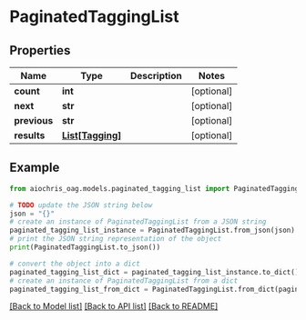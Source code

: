# PaginatedTaggingList


## Properties

Name | Type | Description | Notes
------------ | ------------- | ------------- | -------------
**count** | **int** |  | [optional] 
**next** | **str** |  | [optional] 
**previous** | **str** |  | [optional] 
**results** | [**List[Tagging]**](Tagging.md) |  | [optional] 

## Example

```python
from aiochris_oag.models.paginated_tagging_list import PaginatedTaggingList

# TODO update the JSON string below
json = "{}"
# create an instance of PaginatedTaggingList from a JSON string
paginated_tagging_list_instance = PaginatedTaggingList.from_json(json)
# print the JSON string representation of the object
print(PaginatedTaggingList.to_json())

# convert the object into a dict
paginated_tagging_list_dict = paginated_tagging_list_instance.to_dict()
# create an instance of PaginatedTaggingList from a dict
paginated_tagging_list_from_dict = PaginatedTaggingList.from_dict(paginated_tagging_list_dict)
```
[[Back to Model list]](../README.md#documentation-for-models) [[Back to API list]](../README.md#documentation-for-api-endpoints) [[Back to README]](../README.md)


